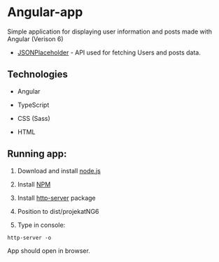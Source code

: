 # Angular-app
Simple application for displaying user information and posts made with Angular (Verison 6)


* [JSONPlaceholder](https://jsonplaceholder.typicode.com/) - API used for fetching Users and posts data.

## Technologies

* Angular

* TypeScript

* CSS (Sass)

* HTML




## Running app:



1. Download and install [node.js](https://nodejs.org/en/)

2. Install [NPM](https://www.npmjs.com/)

3. Install [http-server](https://www.npmjs.com/package/http-server) package

4. Position to dist/projekatNG6

5. Type in console:

```
http-server -o
```

App should open in browser.<br>
